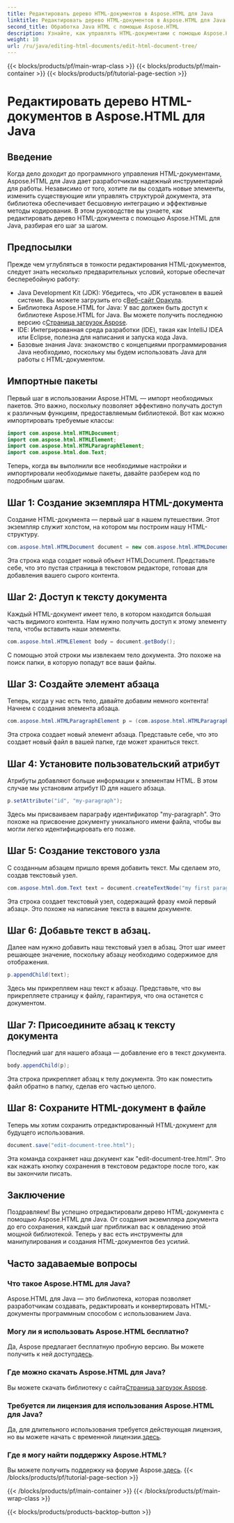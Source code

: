 ```yaml
---
title: Редактировать дерево HTML-документов в Aspose.HTML для Java
linktitle: Редактировать дерево HTML-документов в Aspose.HTML для Java
second_title: Обработка Java HTML с помощью Aspose.HTML
description: Узнайте, как управлять HTML-документами с помощью Aspose.HTML для Java. Пошаговое руководство по эффективному управлению контентом.
weight: 10
url: /ru/java/editing-html-documents/edit-html-document-tree/
---
```


{{< blocks/products/pf/main-wrap-class >}}
{{< blocks/products/pf/main-container >}}
{{< blocks/products/pf/tutorial-page-section >}}

# Редактировать дерево HTML-документов в Aspose.HTML для Java

## Введение
Когда дело доходит до программного управления HTML-документами, Aspose.HTML для Java дает разработчикам надежный инструментарий для работы. Независимо от того, хотите ли вы создать новые элементы, изменить существующие или управлять структурой документа, эта библиотека обеспечивает бесшовную интеграцию и эффективные методы кодирования. В этом руководстве вы узнаете, как редактировать дерево HTML-документа с помощью Aspose.HTML для Java, разбирая его шаг за шагом.
## Предпосылки
Прежде чем углубляться в тонкости редактирования HTML-документов, следует знать несколько предварительных условий, которые обеспечат бесперебойную работу:
-  Java Development Kit (JDK): Убедитесь, что JDK установлен в вашей системе. Вы можете загрузить его с[Веб-сайт Оракула](https://www.oracle.com/java/technologies/javase-jdk11-downloads.html).
-  Библиотека Aspose.HTML for Java: У вас должен быть доступ к библиотеке Aspose.HTML for Java. Вы можете получить последнюю версию с[Страница загрузок Aspose](https://releases.aspose.com/html/java/).
- IDE: Интегрированная среда разработки (IDE), такая как IntelliJ IDEA или Eclipse, полезна для написания и запуска кода Java.
- Базовые знания Java: знакомство с концепциями программирования Java необходимо, поскольку мы будем использовать Java для работы с HTML-документом.
## Импортные пакеты
Первый шаг в использовании Aspose.HTML — импорт необходимых пакетов. Это важно, поскольку позволяет эффективно получать доступ к различным функциям, предоставляемым библиотекой. Вот как можно импортировать требуемые классы:
```java
import com.aspose.html.HTMLDocument;
import com.aspose.html.HTMLElement;
import com.aspose.html.HTMLParagraphElement;
import com.aspose.html.dom.Text;
```
Теперь, когда вы выполнили все необходимые настройки и импортировали необходимые пакеты, давайте разберем код по подробным шагам.
## Шаг 1: Создание экземпляра HTML-документа
Создание HTML-документа — первый шаг в нашем путешествии. Этот экземпляр служит холстом, на котором мы построим нашу HTML-структуру. 
```java
com.aspose.html.HTMLDocument document = new com.aspose.html.HTMLDocument();
```
Эта строка кода создает новый объект HTMLDocument. Представьте себе, что это пустая страница в текстовом редакторе, готовая для добавления вашего сырого контента.
## Шаг 2: Доступ к тексту документа
Каждый HTML-документ имеет тело, в котором находится большая часть видимого контента. Нам нужно получить доступ к этому элементу тела, чтобы вставить наши элементы.
```java
com.aspose.html.HTMLElement body = document.getBody();
```
С помощью этой строки мы извлекаем тело документа. Это похоже на поиск папки, в которую попадут все ваши файлы.
## Шаг 3: Создайте элемент абзаца
Теперь, когда у нас есть тело, давайте добавим немного контента! Начнем с создания элемента абзаца.
```java
com.aspose.html.HTMLParagraphElement p = (com.aspose.html.HTMLParagraphElement) document.createElement("p");
```
Эта строка создает новый элемент абзаца. Представьте себе, что это создает новый файл в вашей папке, где может храниться текст.
## Шаг 4: Установите пользовательский атрибут
Атрибуты добавляют больше информации к элементам HTML. В этом случае мы установим атрибут ID для нашего абзаца.
```java
p.setAttribute("id", "my-paragraph");
```
Здесь мы присваиваем параграфу идентификатор "my-paragraph". Это похоже на присвоение документу уникального имени файла, чтобы вы могли легко идентифицировать его позже.
## Шаг 5: Создание текстового узла
С созданным абзацем пришло время добавить текст. Мы сделаем это, создав текстовый узел.
```java
com.aspose.html.dom.Text text = document.createTextNode("my first paragraph");
```
Эта строка создает текстовый узел, содержащий фразу «мой первый абзац». Это похоже на написание текста в вашем документе.
## Шаг 6: Добавьте текст в абзац.
Далее нам нужно добавить наш текстовый узел в абзац. Этот шаг имеет решающее значение, поскольку абзацу необходимо содержимое для отображения.
```java
p.appendChild(text);
```
Здесь мы прикрепляем наш текст к абзацу. Представьте, что вы прикрепляете страницу к файлу, гарантируя, что она останется с документом.
## Шаг 7: Присоедините абзац к тексту документа
Последний шаг для нашего абзаца — добавление его в текст документа. 
```java
body.appendChild(p);
```
Эта строка прикрепляет абзац к телу документа. Это как поместить файл обратно в папку, сделав его частью целого.
## Шаг 8: Сохраните HTML-документ в файле
Теперь мы хотим сохранить отредактированный HTML-документ для будущего использования. 
```java
document.save("edit-document-tree.html");
```
Эта команда сохраняет наш документ как "edit-document-tree.html". Это как нажать кнопку сохранения в текстовом редакторе после того, как вы закончили писать.
## Заключение
Поздравляем! Вы успешно отредактировали дерево HTML-документа с помощью Aspose.HTML для Java. От создания экземпляра документа до его сохранения, каждый шаг приближал вас к овладению этой мощной библиотекой. Теперь у вас есть инструменты для манипулирования и создания HTML-документов без усилий.

## Часто задаваемые вопросы
### Что такое Aspose.HTML для Java?
Aspose.HTML для Java — это библиотека, которая позволяет разработчикам создавать, редактировать и конвертировать HTML-документы программным способом с использованием Java.
### Могу ли я использовать Aspose.HTML бесплатно?
 Да, Aspose предлагает бесплатную пробную версию. Вы можете получить к ней доступ[здесь](https://releases.aspose.com/).
### Где можно скачать Aspose.HTML для Java?
 Вы можете скачать библиотеку с сайта[Страница загрузок Aspose](https://releases.aspose.com/html/java/).
### Требуется ли лицензия для использования Aspose.HTML для Java?
 Да, для длительного использования требуется действующая лицензия, но вы можете начать с временной лицензии.[здесь](https://purchase.aspose.com/temporary-license/).
### Где я могу найти поддержку Aspose.HTML?
 Вы можете получить поддержку на форуме Aspose.[здесь](https://forum.aspose.com/c/html/29).
{{< /blocks/products/pf/tutorial-page-section >}}

{{< /blocks/products/pf/main-container >}}
{{< /blocks/products/pf/main-wrap-class >}}

{{< blocks/products/products-backtop-button >}}
